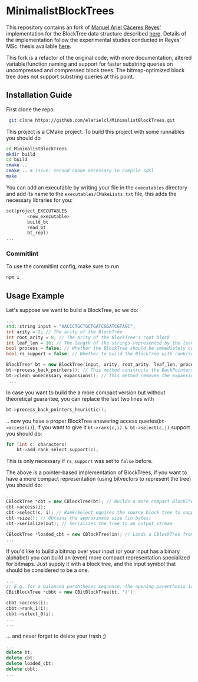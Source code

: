 # MinimalistBlockTrees

This repository contains an fork of [Manuel Ariel Cáceres Reyes'](https://github.com/elarielcl)
implementation for the BlockTree data structure described [here](https://ieeexplore.ieee.org/document/7149265).
Details of the implementation follow the experimental studies
conducted in Reyes' MSc. thesis available [here](https://users.dcc.uchile.cl/~gnavarro/mem/algoritmos/tesisManuel.pdf).

This fork is a refactor of the original code, with more documentation,
altered variable/function naming and support for faster substring queries
on uncompressed and compressed block trees.
The bitmap-optimized block tree does not support substring queries at this point.

## Installation Guide

First clone the repo:

```bash
 git clone https://github.com/elarielcl/MinimalistBlockTrees.git
```

This project is a CMake project.
To build this project with some runnables you should do

```bash
cd MinimalistBlockTrees
mkdir build
cd build
cmake ..
cmake .. # Issue: second cmake necessary to compile sdsl
make
```

You can add an executable by writing your file in the `executables` directory
and add its name to the `executables/CMakeLists.txt` file,
this adds the necessary libraries for you:

```cpp
set(project_EXECUTABLES
        <new_executable>
        build_bt
        read_bt
        bt_repl)
...
```

### Commitlint

To use the commitlint config, make sure to run

```bash
npm i
```

## Usage Example

Let's suppose we want to build a BlockTree, so we do:

```cpp
...
std::string input = "AACCCTGCTGCTGATCGGATCGTAGC";
int arity = 2; // The arity of the BlockTree
int root_arity = 8; // The arity of the BlockTree's root block
int leaf_len = 16; // The length of the strings represented by the leaves of the BlockTree
bool process = false; // Whether the BlockTree should be immediately constructed (default=false)
bool rs_support = false; // Whether to build the BlockTree with rank/select support (default=false)

BlockTree* bt = new BlockTree(input, arity, root_arity, leaf_len, process, rs_support); // This creates the BlockTree object, a pointer-based implementation
bt->process_back_pointers(); // This method constructs the BackPointers in the BlockTree. Unncessary if process == true
bt->clean_unnecessary_expansions(); // This method removes the expansion of InternalBlocks that are unnecesary (this is also called pruning). Unncessary if process == true
 ...
```

In case you want to build the a more compact version
but without theoretical guarantee, you can replace the last two lines with

```cpp
bt->process_back_pointers_heuristic();
```

.. now you have a proper BlockTree answering access queries(`bt->access(i)`),
if you want to give it `bt->rank(c,i) & bt->select(c,j)` support you should do:

```cpp
for (int c: characters)
    bt->add_rank_select_support(c);
```

This is only necessary if `rs_support` was set to `false` before.

The above is a pointer-based implementation of BlockTrees,
if you want to have a more compact representation
(using bitvectors to represent the tree) you should do:

```cpp
...
CBlockTree *cbt = new CBlockTree(bt); // Builds a more compact BlockTree representation
cbt->access(i);
cbt->select(c, i); // Rank/Select equires the source block tree to support rank/select!
cbt->size(); // Obtains the approximate size (in bytes)
cbt->serialize(out); // Serializes the tree to an output stream
...
CBlockTree *loaded_cbt = new CBlockTree(in); // Loads a CBlockTree from an input stream
...
```

If you'd like to build a bitmap over your input (or your input has a binary alphabet)
you can build an (even) more compact representation specialized for bitmaps.
Just supply it with a block tree, and the input symbol that should be considered to be a one.

```cpp
...
// E.g. for a balanced parantheses sequence, the opening parenthesis is considered to be a 1 here
CBitBlockTree *cbbt = new CBitBlockTree(bt, '(');

cbbt->access(i);
cbbt->rank_1(i);
cbbt->select_0(i);
...
...
```

... and never forget to delete your trash ;)

```cpp
...
delete bt;
delete cbt;
delete loaded_cbt;
delete cbbt;
...
```
